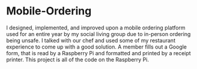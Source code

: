 # Mobile-Ordering
 I designed, implemented, and improved upon a mobile ordering platform used for an entire year by my social living group due to in-person ordering being unsafe. I talked with our chef and used some of my restaurant experience to come up with a good solution. A member fills out a Google form, that is read by a Raspberry Pi and formatted and printed by a receipt printer. This project is all of the code on the Raspberry Pi.
